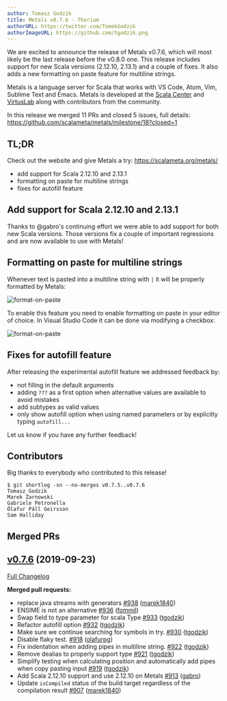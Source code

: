 ```yaml
---
author: Tomasz Godzik
title: Metals v0.7.6 - Thorium
authorURL: https://twitter.com/TomekGodzik
authorImageURL: https://github.com/tgodzik.png
---
```


We are excited to announce the release of Metals v0.7.6, which will most likely
be the last release before the v0.8.0 one. This release includes support for new
Scala versions (2.12.10, 2.13.1) and a couple of fixes. It also adds a new
formatting on paste feature for multiline strings.

Metals is a language server for Scala that works with VS Code, Atom, Vim,
Sublime Text and Emacs. Metals is developed at the
[Scala Center](https://scala.epfl.ch/) and [VirtusLab](https://virtuslab.com)
along with contributors from the community.

In this release we merged 11 PRs and closed 5 issues, full details:
https://github.com/scalameta/metals/milestone/18?closed=1

## TL;DR

Check out the website and give Metals a try: https://scalameta.org/metals/

- add support for Scala 2.12.10 and 2.13.1
- formatting on paste for multiline strings
- fixes for autofill feature

## Add support for Scala 2.12.10 and 2.13.1

Thanks to @gabro's continuing effort we were able to add support for both new
Scala versions. Those versions fix a couple of important regressions and are now
available to use with Metals!

## Formatting on paste for multiline strings

Whenever text is pasted into a multiline string with `|` it will be properly
formatted by Metals:

![format-on-paste](https://i.imgur.com/yJLAIxQ.gif)

To enable this feature you need to enable formatting on paste in your editor of
choice. In Visual Studio Code it can be done via modifying a checkbox:

![format-on-paste](https://i.imgur.com/OaBxwer.png)

## Fixes for autofill feature

After releasing the experimental autofill feature we addressed feedback by:

- not filling in the default arguments
- adding `???` as a first option when alternative values are available to avoid
  mistakes
- add subtypes as valid values
- only show autofill option when using named parameters or by explicitly typing
  `autofill...`

Let us know if you have any further feedback!

## Contributors

Big thanks to everybody who contributed to this release!

```
$ git shortlog -sn --no-merges v0.7.5..v0.7.6
Tomasz Godzik
Marek Żarnowski
Gabriele Petronella
Ólafur Páll Geirsson
Sam Halliday
```

## Merged PRs

## [v0.7.6](https://github.com/scalameta/metals/tree/v0.7.6) (2019-09-23)

[Full Changelog](https://github.com/scalameta/metals/compare/v0.7.5...v0.7.6)

**Merged pull requests:**

- replace java streams with generators
  [\#938](https://github.com/scalameta/metals/pull/938)
  ([marek1840](https://github.com/marek1840))
- ENSIME is not an alternative
  [\#936](https://github.com/scalameta/metals/pull/936)
  ([fommil](https://github.com/fommil))
- Swap field to type parameter for scala Type
  [\#933](https://github.com/scalameta/metals/pull/933)
  ([tgodzik](https://github.com/tgodzik))
- Refactor autofill option [\#932](https://github.com/scalameta/metals/pull/932)
  ([tgodzik](https://github.com/tgodzik))
- Make sure we continue searching for symbols in try.
  [\#930](https://github.com/scalameta/metals/pull/930)
  ([tgodzik](https://github.com/tgodzik))
- Disable flaky test. [\#918](https://github.com/scalameta/metals/pull/918)
  ([olafurpg](https://github.com/olafurpg))
- Fix indentation when adding pipes in multiline string.
  [\#922](https://github.com/scalameta/metals/pull/922)
  ([tgodzik](https://github.com/tgodzik))
- Remove dealias to properly support type
  [\#921](https://github.com/scalameta/metals/pull/921)
  ([tgodzik](https://github.com/tgodzik))
- Simplify testing when calculating position and automatically add pipes when
  copy pasting input [\#919](https://github.com/scalameta/metals/pull/919)
  ([tgodzik](https://github.com/tgodzik))
- Add Scala 2.12.10 support and use 2.12.10 on Metals
  [\#913](https://github.com/scalameta/metals/pull/913)
  ([gabro](https://github.com/gabro))
- Update `isCompiled` status of the build target regardless of the compilation
  result [\#907](https://github.com/scalameta/metals/pull/907)
  ([marek1840](https://github.com/marek1840))
